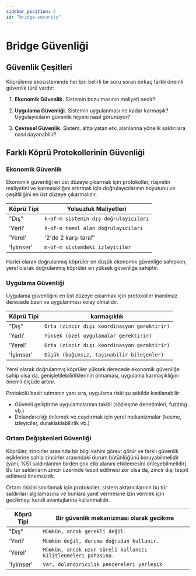 ```yaml
---
sidebar_position: 2
id: "bridge-security"
---
```



# Bridge Güvenliği

## Güvenlik Çeşitleri

Köprüleme ekosisteminde her biri belirli bir soru soran birkaç farklı önemli güvenlik türü vardır:

1. **Ekonomik Güvenlik.** Sistemin bozulmasının maliyeti nedir?
   
2. **Uygulama Güvenliği.** Sistemin uygulanması ne kadar karmaşık? Uygulayıcıların güvenlik hijyeni nasıl görünüyor?
   
3. **Çevresel Güvenlik.** Sistem, altta yatan etki alanlarına yönelik saldırılara nasıl dayanabilir?

## Farklı Köprü Protokollerinin Güvenliği

### Ekonomik Güvenlik

Ekonomik güvenliği en üst düzeye çıkarmak için protokoller, rüşvetin maliyetini ve karmaşıklığını artırmak için doğrulayıcılarının boyutunu ve çeşitliliğini en üst düzeye çıkarmalıdır.

| Köprü Tipi | Yolsuzluk Maliyetleri |
| -------------------------- | --------------------------------- |
| "Dış" | `k-of-m sistemin dış doğrulayıcıları` |
| 'Yerli' | `k-of-n temel alan doğrulayıcıları` |
| 'Yerel' | '2'de 2 karşı taraf' |
| 'İyimser' | `m-of-m sistemdeki izleyiciler` |

Harici olarak doğrulanmış köprüler en düşük ekonomik güvenliğe sahipken, yerel olarak doğrulanmış köprüler en yüksek güvenliğe sahiptir.

### Uygulama Güvenliği

Uygulama güvenliğini en üst düzeye çıkarmak için protokoller inanılmaz derecede basit ve uygulanması kolay olmalıdır.


| Köprü Tipi | karmaşıklık |
| -------------------------- | --------------------------------- |
| "Dış" | `Orta (zincir dışı koordinasyon gerektirir)` |
| 'Yerli' | `Yüksek (özel uygulamalar gerektirir)` |
| 'Yerel' | `Orta (zincir dışı koordinasyon gerektirir)` |
| 'İyimser' | `Düşük (bağımsız, taşınabilir bileşenler)` |

Yerel olarak doğrulanmış köprüler yüksek derecede ekonomik güvenliğe sahip olsa da, genişletilebilirliklerinin olmaması, uygulama karmaşıklığını önemli ölçüde artırır.

Protokolü basit tutmanın yanı sıra, uygulama riski şu şekilde kısıtlanabilir:

- Güvenli geliştirme uygulamalarının takibi (sözleşme denetimleri, fuzzing vb.)
- Dolandırıcılığı önlemek ve caydırmak için yerel mekanizmalar (kesme, izleyiciler, duraklatılabilirlik vb.)

### Ortam Değişkenleri Güvenliği

Köprüler, zincirler arasında bir bilgi kahini görevi görür ve farklı güvenlik eşiklerine sahip zincirler arasındaki durum bütünlüğünü koruyabilmelidir (yani, %51 saldırılarının birden çok etki alanını etkilemesini önleyebilmelidir). Bu tür saldırıların zincir üzerinde tespit edilmesi zor olsa da, zincir dışı tespit edilmesi önemsizdir.

Ortam riskini sınırlamak için protokoller, sistem aktarıcılarının bu tür saldırıları algılamasına ve bunlara yanıt vermesine izin vermek için gecikmeyi kendi avantajlarına kullanmalıdır.

| Köprü Tipi | Bir güvenlik mekanizması olarak gecikme |
| -------------------------- | --------------------------------- |
| "Dış" | `Mümkün, ancak gerekli değil.` |
| 'Yerli' | `Mümkün değil, durumu doğrudan kullanır.` |
| 'Yerel' | `Mümkün, ancak uzun süreli kullanıcı kilitlenmeleri pahasına.` |
| 'İyimser' | `Var, dolandırıcılık pencereleri yerleşik` |
